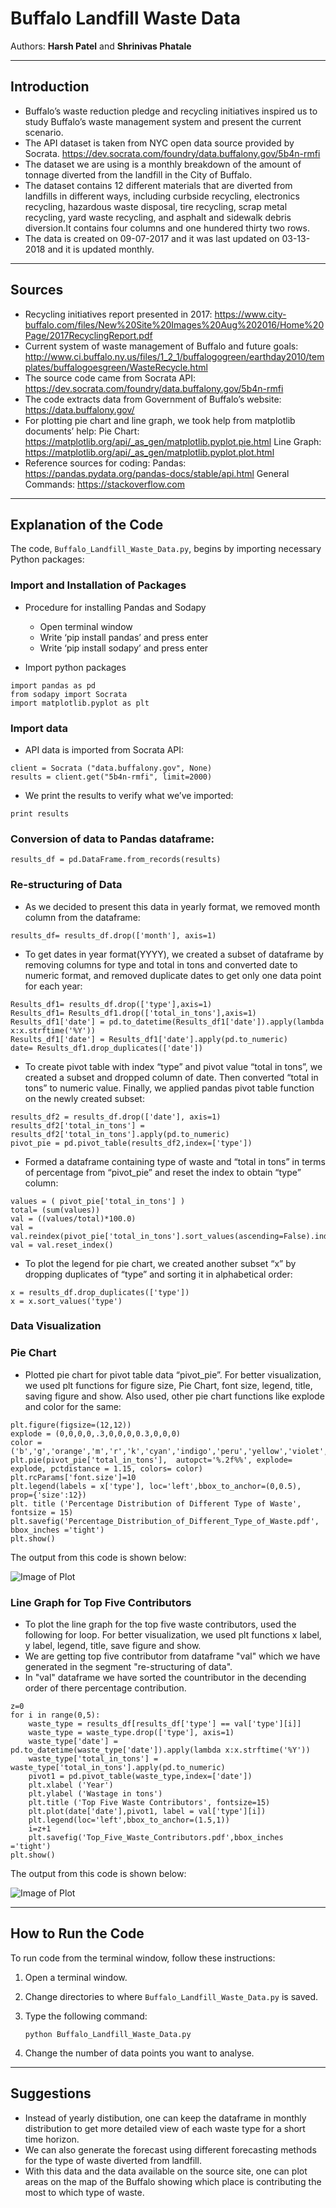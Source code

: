 # Buffalo Landfill Waste Data

Authors:  **Harsh Patel** and **Shrinivas Phatale**

---

## Introduction
- Buffalo’s waste reduction pledge and recycling initiatives inspired us to study Buffalo’s waste management system and present the current scenario.
- The API dataset is taken from NYC open data source provided by Socrata.
https://dev.socrata.com/foundry/data.buffalony.gov/5b4n-rmfi
- The dataset we are using is a monthly breakdown of the amount of tonnage diverted from the landfill in the City of Buffalo.
- The dataset contains 12 different materials that are diverted from landfills in different ways, including curbside recycling, electronics recycling, hazardous waste disposal, tire recycling, scrap metal recycling, yard waste recycling, and asphalt and sidewalk debris diversion.It contains four columns and one hundered thirty two rows.
- The data is created on 09-07-2017 and it was last updated on 03-13-2018 and it is updated monthly.


---

## Sources
- Recycling initiatives report presented in 2017:
https://www.city-buffalo.com/files/New%20Site%20Images%20Aug%202016/Home%20Page/2017RecyclingReport.pdf
- Current system of waste management of Buffalo and future goals: http://www.ci.buffalo.ny.us/files/1_2_1/buffalogogreen/earthday2010/templates/buffalogoesgreen/WasteRecycle.html
- The source code came from Socrata API: https://dev.socrata.com/foundry/data.buffalony.gov/5b4n-rmfi
- The code extracts data from Government of Buffalo’s website: https://data.buffalony.gov/
- For plotting pie chart and line graph, we took help from matplotlib documents’ help:
Pie Chart: https://matplotlib.org/api/_as_gen/matplotlib.pyplot.pie.html
Line Graph: https://matplotlib.org/api/_as_gen/matplotlib.pyplot.plot.html
- Reference sources for coding:
Pandas: https://pandas.pydata.org/pandas-docs/stable/api.html
General Commands: https://stackoverflow.com


---

## Explanation of the Code

The code, `Buffalo_Landfill_Waste_Data.py`, begins by importing necessary Python packages:

### Import and Installation of Packages
- Procedure for installing Pandas and Sodapy
	- Open terminal window
	- Write ‘pip install pandas’ and press enter 
	- Write ‘pip install sodapy’ and press enter

- Import python packages
```
import pandas as pd
from sodapy import Socrata
import matplotlib.pyplot as plt

```

### Import data

- API data is imported from Socrata API:
```
client = Socrata ("data.buffalony.gov", None)
results = client.get("5b4n-rmfi", limit=2000)
```
- We print the results to verify what we’ve imported:
```
print results
```

### Conversion of data to Pandas dataframe:
```
results_df = pd.DataFrame.from_records(results)
```

### Re-structuring of Data
- As we decided to present this data in yearly format, we removed month column from the dataframe:
```
results_df= results_df.drop(['month'], axis=1)
```
- To get dates in year format(YYYY), we created a subset of dataframe by removing columns for type and total in tons and converted date to numeric format, and removed duplicate dates to get only one data point for each year:
```
Results_df1= results_df.drop(['type'],axis=1)
Results_df1= Results_df1.drop(['total_in_tons'],axis=1)
Results_df1['date'] = pd.to_datetime(Results_df1['date']).apply(lambda x:x.strftime('%Y'))
Results_df1['date'] = Results_df1['date'].apply(pd.to_numeric)
date= Results_df1.drop_duplicates(['date'])
```

- To create pivot table with index “type” and pivot value “total in tons”, we created a subset and dropped column of date. Then converted “total in tons” to numeric value. Finally, we applied pandas pivot table function on the newly created subset:
``` 
results_df2 = results_df.drop(['date'], axis=1)
results_df2['total_in_tons'] = results_df2['total_in_tons'].apply(pd.to_numeric)
pivot_pie = pd.pivot_table(results_df2,index=['type'])
```
- Formed a dataframe containing type of waste and “total in tons” in terms of percentage from “pivot_pie” and reset the index to obtain “type” column:
```
values = ( pivot_pie['total_in_tons'] )
total= (sum(values))
val = ((values/total)*100.0)
val = val.reindex(pivot_pie['total_in_tons'].sort_values(ascending=False).index)
val = val.reset_index()
```
- To plot the legend for pie chart, we created another subset “x” by dropping duplicates of “type” and sorting it in alphabetical order:
```
x = results_df.drop_duplicates(['type'])
x = x.sort_values('type') 
```


### Data Visualization 

### Pie Chart

- Plotted pie chart for pivot table data “pivot_pie”. For better visualization, we used plt functions for figure size, Pie Chart, font size, legend, title, saving figure and show. Also used, other pie chart functions like explode and color for the same:
```
plt.figure(figsize=(12,12))
explode = (0,0,0,0,.3,0,0,0,0.3,0,0,0)
color = ('b','g','orange','m','r','k','cyan','indigo','peru','yellow','violet','lime')
plt.pie(pivot_pie['total_in_tons'],  autopct='%.2f%%', explode= explode, pctdistance = 1.15, colors= color)
plt.rcParams['font.size']=10
plt.legend(labels = x['type'], loc='left',bbox_to_anchor=(0,0.5), prop={'size':12})
plt. title ('Percentage Distribution of Different Type of Waste', fontsize = 15)
plt.savefig('Percentage_Distribution_of_Different_Type_of_Waste.pdf', bbox_inches ='tight')
plt.show()
```

The output from this code is shown below:

![Image of Plot](images/Percentage_Distribution_of_Different_Type_of_Waste.png)

### Line Graph for Top Five Contributors

- To plot the line graph for the top five waste contributors, used the following for loop. For better visualization, we used plt functions x label, y label, legend, title, save figure and show. 
- We are getting top five contributor from dataframe "val" which we have generated in the segment "re-structuring of data".
- In "val" dataframe we have sorted the countributor in the decending order of there percentage contribution.
```
z=0
for i in range(0,5):
    waste_type = results_df[results_df['type'] == val['type'][i]]
    waste_type = waste_type.drop(['type'], axis=1)
    waste_type['date'] = pd.to_datetime(waste_type['date']).apply(lambda x:x.strftime('%Y'))
    waste_type['total_in_tons'] = waste_type['total_in_tons'].apply(pd.to_numeric)
    pivot1 = pd.pivot_table(waste_type,index=['date'])    
    plt.xlabel ('Year')
    plt.ylabel ('Wastage in tons')
    plt.title ('Top Five Waste Contributors', fontsize=15)
    plt.plot(date['date'],pivot1, label = val['type'][i])
    plt.legend(loc='left',bbox_to_anchor=(1.5,1))
    i=z+1
    plt.savefig('Top_Five_Waste_Contributors.pdf',bbox_inches ='tight')
plt.show()    
```
The output from this code is shown below:

![Image of Plot](images/Top_Five_Waste_Contributors.png)


---

## How to Run the Code
To run code from the terminal window, follow these instructions:
1. Open a terminal window.

2. Change directories to where `Buffalo_Landfill_Waste_Data.py` is saved.

3. Type the following command:
	```
	python Buffalo_Landfill_Waste_Data.py
	```
4. Change the number of data points you want to analyse.

---

## Suggestions
- Instead of yearly distibution, one can keep the dataframe in monthly distribution to get more detailed view of each waste type for a short time horizon.
- We can also generate the forecast using different forecasting methods for the type of waste diverted from landfill.
- With this data and the data available on the source site, one can plot areas on the  map of the Buffalo showing which place is contributing the most to which type of waste.

